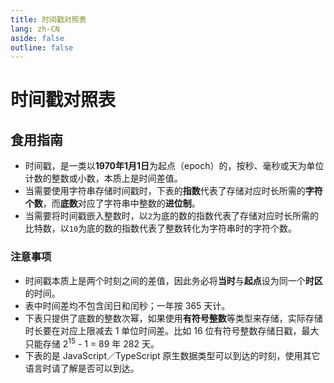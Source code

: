 ```yaml
---
title: 时间戳对照表
lang: zh-CN
aside: false
outline: false
---
```


<script setup lang="ts">
import TimestampTables from "@/cheatsheet/TimestampTables.vue";
</script>

# 时间戳对照表

## 食用指南

- 时间戳，是一类以**1970年1月1日**为起点（epoch）的，按秒、毫秒或天为单位计数的整数或小数，本质上是时间差值。
- 当需要使用字符串存储时间戳时，下表的**指数**代表了存储对应时长所需的**字符个数**，而**底数**对应了字符串中整数的**进位制**。
- 当需要将时间戳嵌入整数时，以`2`为底的数的指数代表了存储对应时长所需的比特数，以`10`为底的数的指数代表了整数转化为字符串时的字符个数。

### 注意事项

- 时间戳本质上是两个时刻之间的差值，因此务必将**当时**与**起点**设为同一个**时区**的时间。
- 表中时间差均不包含闰日和闰秒；一年按 365 天计。
- 下表只提供了底数的整数次幂，如果使用**有符号整数**等类型来存储，实际存储时长要在对应上限减去 1 单位时间差。比如 16 位有符号整数存储日戳，最大只能存储 2<sup>15</sup> - 1 = 89 年 282 天。
- 下表的是 JavaScript／TypeScript 原生数据类型可以到达的时刻，使用其它语言时请了解是否可以到达。

<TimestampTables />
